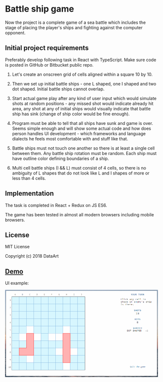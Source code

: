 # Battle ship game

Now the project is a complete game of a sea battle which includes the stage of placing the player's ships and fighting against the computer opponent.

## Initial project requirements

Preferably develop following task in React with TypeScript. Make sure code is posted in GitHub or Bitbucket public repo.

1) Let's create an onscreen grid of cells aligned within a square 10 by 10.

2) Then we set up initial battle ships - one L shaped, one I shaped and two dot shaped. Initial battle ships cannot overlap.

3) Start actual game play after any kind of user input which would simulate shots at random positions - any missed shot would indicate already hit area, any shot at any of initial ships would visually indicate that battle ship has sink (change of ship color would be fine enough).

4) Program must be able to tell that all ships have sunk and game is over.
Seems simple enough and will show some actual code and how does person handles UI development - which frameworks and language dialects he feels most comfortable with and stuff like that.

5) Battle ships must not touch one another so there is at least a single cell between them. Any battle ship rotation must be random.
Each ship must have outline color defining boundaries of a ship.

6) Multi cell battle ships (I && L) must consist of 4 cells, so there is no ambiguity of L shapes that do not look like L and I shapes of more or less than 4 cells.



## Implementation

The task is completed in React + Redux on JS ES6. 

The game has been tested in almost all modern browsers including mobile browsers.

## License

MIT License

Copyright (c) 2018 DataArt

## [Demo](https://battleship-453e1.firebaseapp.com/)

UI example:

![User interface](./UI.png)